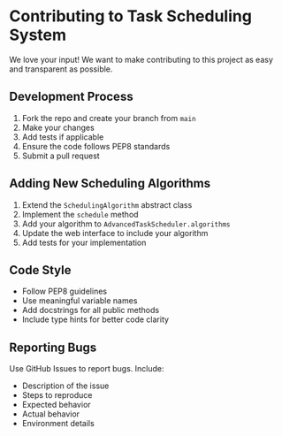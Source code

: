 # Contributing to Task Scheduling System

We love your input! We want to make contributing to this project as easy and transparent as possible.

## Development Process

1. Fork the repo and create your branch from `main`
2. Make your changes
3. Add tests if applicable
4. Ensure the code follows PEP8 standards
5. Submit a pull request

## Adding New Scheduling Algorithms

1. Extend the `SchedulingAlgorithm` abstract class
2. Implement the `schedule` method
3. Add your algorithm to `AdvancedTaskScheduler.algorithms`
4. Update the web interface to include your algorithm
5. Add tests for your implementation

## Code Style

- Follow PEP8 guidelines
- Use meaningful variable names
- Add docstrings for all public methods
- Include type hints for better code clarity

## Reporting Bugs

Use GitHub Issues to report bugs. Include:
- Description of the issue
- Steps to reproduce
- Expected behavior
- Actual behavior
- Environment details
